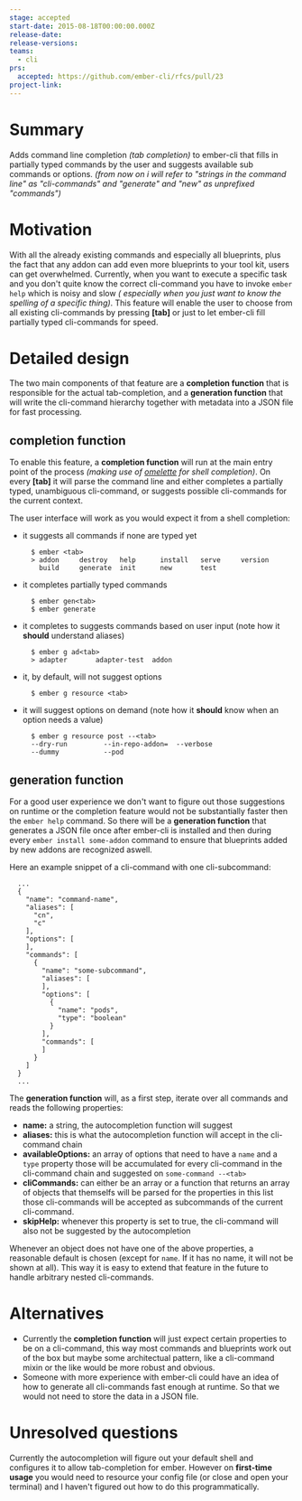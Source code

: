 ```yaml
---
stage: accepted
start-date: 2015-08-18T00:00:00.000Z
release-date:
release-versions:
teams:
  - cli
prs:
  accepted: https://github.com/ember-cli/rfcs/pull/23
project-link:
---
```


# Summary

Adds command line completion *(tab completion)* to ember-cli that fills in partially typed commands by the user and suggests available sub commands or options. *(from now on i will refer to "strings in the command line" as "cli-commands" and "generate" and "new" as unprefixed "commands")*

# Motivation

With all the already existing commands and especially all blueprints, plus the fact that any addon can add even more blueprints to your tool kit, users can get overwhelmed. Currently, when you want to execute a specific task and you don't quite know the correct cli-command you have to invoke `ember help` which is noisy and slow *( especially when you just want to know the spelling of a specific thing)*. This feature will enable the user to choose from all existing cli-commands by pressing __[tab]__ or just to let ember-cli fill partially typed cli-commands for speed.

# Detailed design

The two main components of that feature are a __completion function__ that is responsible for the actual tab-completion, and a __generation function__ that will write the cli-command hierarchy together with metadata into a JSON file for fast processing.

## completion function

To enable this feature, a __completion function__ will run at the main entry point of the process *(making use of  [omelette](https://github.com/f/omelettev) for shell completion)*. On every __[tab]__ it will parse the command line and either completes a partially typed, unambiguous cli-command, or suggests possible cli-commands for the current context.

The user interface will work as you would expect it from a shell completion:

- it suggests all commands if none are typed yet

  ```
    $ ember <tab>
    > addon     destroy   help      install   serve     version
      build     generate  init      new       test
  ```
- it completes partially typed commands

  ```
    $ ember gen<tab>
    $ ember generate
  ```
- it completes to suggests commands based on user input (note how it __should__ understand aliases)

  ```
    $ ember g ad<tab>
    > adapter       adapter-test  addon
  ```
- it, by default, will not suggest options

  ```
    $ ember g resource <tab>
  ```
- it will suggest options on demand (note how it __should__ know when an option needs a value)

  ```
    $ ember g resource post --<tab>
    --dry-run         --in-repo-addon=  --verbose
    --dummy           --pod
  ```

## generation function

For a good user experience we don't want to figure out those suggestions on runtime or the completion feature would not be substantially faster then the `ember help` command. So there will be a __generation function__ that generates a JSON file once after ember-cli is installed and then during every `ember install some-addon` command to ensure that blueprints added by new addons are recognized aswell.

Here an example snippet of a cli-command with one cli-subcommand:
```
  ...
  {
    "name": "command-name",
    "aliases": [
      "cn",
      "c"
    ],
    "options": [
    ],
    "commands": [
      {
        "name": "some-subcommand",
        "aliases": [
        ],
        "options": [
          {
            "name": "pods",
            "type": "boolean"
          }
        ],
        "commands": [
        ]
      }
    ]
  }
  ...
```
The __generation function__ will, as a first step, iterate over all commands and reads the following properties:
- __name:__ a string, the autocompletion function will suggest
- __aliases:__ this is what the autocompletion function will accept in the cli-command chain
- __availableOptions:__ an array of options that need to have a `name` and a `type` property those will be accumulated for every cli-command in the cli-command chain and suggested on `some-command --<tab>`
- __cliCommands:__ can either be an array or a function that returns an array of objects that themselfs will be parsed for the properties in this list those cli-commands will be accepted as subcommands of the current cli-command.
- __skipHelp:__ whenever this property is set to true, the cli-command will also not be suggested by the autocompletion

Whenever an object does not have one of the above properties, a reasonable default is chosen (except for `name`. If it has no name, it will not be shown at all). This way it is easy to extend that feature in the future to handle arbitrary nested cli-commands.

# Alternatives

- Currently the __completion function__ will just expect certain properties to be on a cli-command, this way most commands and blueprints work out of the box but maybe some architectual pattern, like a cli-command mixin or the like would be more robust and obvious.
- Someone with more experience with ember-cli could have an idea of how to generate all cli-commands fast enough at runtime. So that we would not need to store the data in a JSON file.

# Unresolved questions

Currently the autocompletion will figure out your default shell and configures it to allow tab-completion for ember. However on __first-time usage__ you would need to resource your config file (or close and open your terminal) and I haven't figured out how to do this programmatically.
